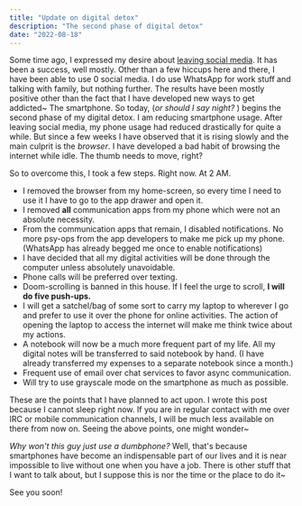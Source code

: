 ```yaml
---
title: "Update on digital detox"
description: "The second phase of digital detox"
date: "2022-08-18"
---
```

Some time ago, I expressed my desire about [leaving social
media](/blog/getting_tired_of_technology). It has
been a success, well mostly. Other than a few hiccups here and there, I have
been able to use 0 social media. I do use WhatsApp for work stuff and talking
with family, but nothing further. The results have been mostly positive other
than the fact that I have developed new ways to get addicted~ The smartphone.
So today, (*or should I say night?* ) begins the second phase of my digital
detox. I am reducing smartphone usage. After leaving social media, my phone
usage had reduced drastically for quite a while. But since a few weeks I have
observed that it is rising slowly and the main culprit is the *browser*. I have
developed a bad habit of browsing the internet while idle. The thumb needs to
move, right?

So to overcome this, I took a few steps. Right now. At 2 AM. 

- I removed the browser from my home-screen, so every time I need to use it I
  have to go to the app drawer and open it.
- I removed **all** communication apps from my phone which were not an absolute
  necessity.
- From the communication apps that remain, I disabled notifications. No more
  psy-ops from the app developers to make me pick up my phone. (WhatsApp has
  already begged me once to enable notifications)
- I have decided that all my digital activities will be done through the
  computer unless absolutely unavoidable. 
- Phone calls will be preferred over texting.
- Doom-scrolling is banned in this house. If I feel the urge to scroll, **I will**
  **do five push-ups.**
- I will get a satchel/bag of some sort to carry my laptop to wherever I go and
  prefer to use it over the phone for online activities. The action of opening
  the laptop to access the internet will make me think twice about my actions.
- A notebook will now be a much more frequent part of my life. All my digital
  notes will be transferred to said notebook by hand. (I have already
  transferred my expenses to a separate notebook since a month.)
- Frequent use of email over chat services to favor async communication.
- Will try to use grayscale mode on the smartphone as much as possible.

These are the points that I have planned to act upon. I wrote
this post because I cannot sleep right now. If you are in regular contact with
me over IRC or mobile communication channels, I will be much less available on there
from now on. Seeing the above points, one might wonder~

*Why won't this guy just use a dumbphone?* Well, that's because smartphones
have become an indispensable part of our lives and it is near impossible to
live without one when you have a job. There is other stuff that I want to talk
about, but I suppose this is nor the time or the place to do it~

See you soon!
